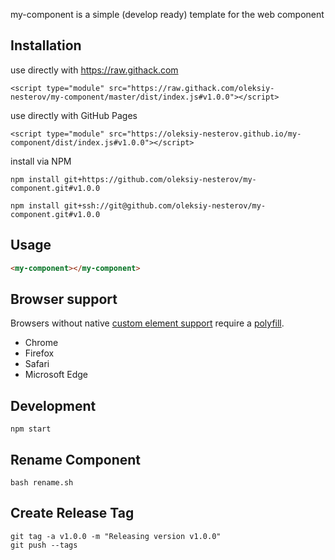 my-component is a simple (develop ready) template for the web component

## Installation

use directly with https://raw.githack.com
```
<script type="module" src="https://raw.githack.com/oleksiy-nesterov/my-component/master/dist/index.js#v1.0.0"></script>
```

use directly with GitHub Pages
```
<script type="module" src="https://oleksiy-nesterov.github.io/my-component/dist/index.js#v1.0.0"></script>
```

install via NPM
```
npm install git+https://github.com/oleksiy-nesterov/my-component.git#v1.0.0

npm install git+ssh://git@github.com/oleksiy-nesterov/my-component.git#v1.0.0
```
## Usage

```html
<my-component></my-component>
```

## Browser support

Browsers without native [custom element support][support] require a [polyfill][].

- Chrome
- Firefox
- Safari
- Microsoft Edge

[support]: https://caniuse.com/#feat=custom-elementsv1
[polyfill]: https://github.com/webcomponents/custom-elements

## Development

```
npm start
```

## Rename Component

```
bash rename.sh
```

## Create Release Tag

```
git tag -a v1.0.0 -m "Releasing version v1.0.0" 
git push --tags
```
